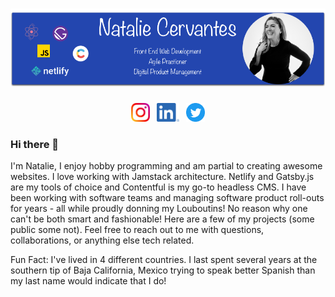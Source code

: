 # [![natalie cervantes header](https://raw.githubusercontent.com/Natalie624/Natalie624/main/images/github-header.png)](https://nataliecervantes.com)

<p align='center'>
    <a href="https://www.instagram.com/cnatalie425/"><img height="30" src="https://raw.githubusercontent.com/Natalie624/Natalie624/main/images/instagram.png?raw=true"></a>&nbsp;&nbsp;
    <a href="https://www.linkedin.com/in/nataliecervantes/"><img height="30" src="https://raw.githubusercontent.com/Natalie624/Natalie624/main/images/linkedin.png?raw=true"></a>&nbsp;&nbsp;
    <a href="https://twitter.com/softwarenomad"><img height="30" src="https://raw.githubusercontent.com/Natalie624/Natalie624/main/images/twitter-circle-blue.png?raw=true"></a>
</p>

### Hi there 👋

I'm Natalie, I enjoy hobby programming and am partial to creating awesome websites. I love working with Jamstack architecture. Netlify and Gatsby.js are my tools of choice and Contentful is my go-to headless CMS. I have been working with software teams and managing software product roll-outs for years - all while proudly donning my Louboutins! No reason why one can't be both smart and fashionable! Here are a few of my projects (some public some not). Feel free to reach out to me with questions, collaborations, or anything else tech related. 

Fun Fact: I've lived in 4 different countries. I last spent several years at the southern tip of Baja California, Mexico trying to speak better Spanish than my last name would indicate that I do!

<!--
**Natalie624/Natalie624** is a ✨ _special_ ✨ repository because its `README.md` (this file) appears on your GitHub profile.

Here are some ideas to get you started:

- 🔭 I’m currently working on ...
- 🌱 I’m currently learning ...
- 👯 I’m looking to collaborate on ...
- 🤔 I’m looking for help with ...
- 💬 Ask me about ...
- 📫 How to reach me: ...
- 😄 Pronouns: ...
- ⚡ Fun fact: ...
-->
